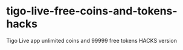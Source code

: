 # tigo-live-free-coins-and-tokens-hacks
Tigo Live app unlimited coins and 99999 free tokens HACKS version
